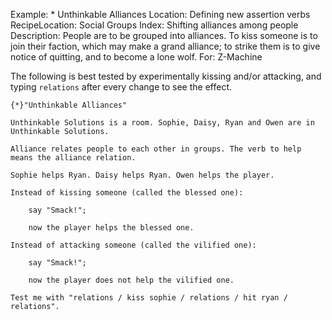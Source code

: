 Example: * Unthinkable Alliances
Location: Defining new assertion verbs
RecipeLocation: Social Groups
Index: Shifting alliances among people
Description: People are to be grouped into alliances. To kiss someone is to join their faction, which may make a grand alliance; to strike them is to give notice of quitting, and to become a lone wolf.
For: Z-Machine

  
The following is best tested by experimentally kissing and/or attacking, and typing ``relations`` after every change to see the effect.

  

``` inform7
{*}"Unthinkable Alliances"

Unthinkable Solutions is a room. Sophie, Daisy, Ryan and Owen are in Unthinkable Solutions.

Alliance relates people to each other in groups. The verb to help means the alliance relation.

Sophie helps Ryan. Daisy helps Ryan. Owen helps the player.

Instead of kissing someone (called the blessed one):

	say "Smack!";

	now the player helps the blessed one.

Instead of attacking someone (called the vilified one):

	say "Smack!";

	now the player does not help the vilified one.

Test me with "relations / kiss sophie / relations / hit ryan / relations".
```

